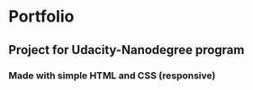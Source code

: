 # Portfolio
## Project for Udacity-Nanodegree program
### Made with simple HTML and CSS (responsive)
